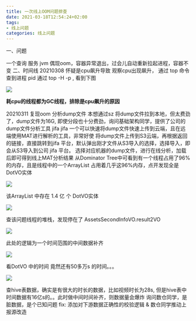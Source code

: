 ```yaml
---
title: 一次线上OOM问题排查
date: 2021-03-18T12:54:24+02:00
tags: 
- 线上问题
categories: 线上问题
---
```


<!-- toc -->

一、问题

一个查询 服务 jvm 偶现oom，容器异常退出，过会儿自动重新拉起进程，容器不变
​二、时间线
20210308 怀疑是cpu飙升导致
观察cpu出现飙升， 通过 top 命令查到进程 pid 通过 top -H -p <pid>, 看到下图


![](https://ipic-1252327316.cos.ap-beijing.myqcloud.com/image/jvm/top.png)

**耗cpu的线程都为GC线程，排除是cpu飙升的原因**

20210311 复现oom 分析dump文件
本想通过sz 将dump文件拉到本地，但太费劲了，dump文件为16G, 即使分段也十分费劲，询问基础架构同学，提供了公司的dump文件分析工具 jifa
jifa 一个可以快速将dump文件快速上传到云端，且在远端使用MAT进行解析的工具，非常好使
将dump文件上传到S3云端，再根据返回的链接，直接跳转到jifa 平台，默认弹出刚才文件从S3导入的选择，选择导入，即会从S3导入到公司 jifa 平台。
选择对应机器的dump文件，进行在线分析，加载后即可得到线上MAT分析结果
从Dominator Tree中可看到有一个线程占用了96%的内存，且是线程中的一个ArrayList 占用着几乎这96%内存，点开发现全是 DotVO实体

![](https://ipic-1252327316.cos.ap-beijing.myqcloud.com/image/jvm/mat1.jpg)

该ArrayList 中存在 1.4 亿 个 DotVO实体


![](https://ipic-1252327316.cos.ap-beijing.myqcloud.com/image/jvm/mat2.png)

查该问题线程的堆栈，发现停在了 AssetsSecondInfoVO.result2VO


![](https://ipic-1252327316.cos.ap-beijing.myqcloud.com/image/jvm/mat3.png)

此处的逻辑为一个时间范围的中间数据补齐


![](https://ipic-1252327316.cos.ap-beijing.myqcloud.com/image/jvm/mat4.png)


看DotVO 中的时间 竟然还有50多万s 的时间。。。


![](https://ipic-1252327316.cos.ap-beijing.myqcloud.com/image/jvm/mat6.jpg)

查hive表数据，确实是有很大的时长的数据，比如视频时长为28s, 但是hive表中时间数据有16亿s的。。此时做中间时间补齐，则数据量会爆炸
询问数仓同学，是脏数据，是个已知问题
fix: 添加对下游数据正确性的校验逻辑 & 数仓同学推动上报源改造
